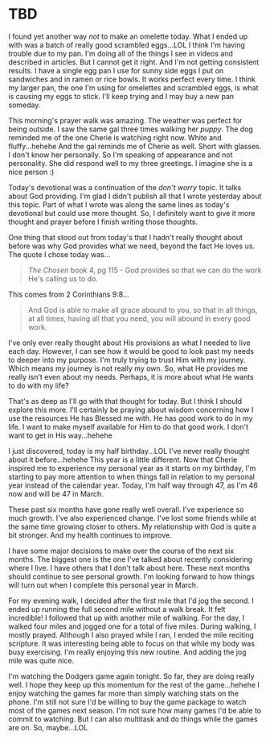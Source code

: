 # TBD

I found yet another way *not* to make an omelette today. What I ended up with was a batch of really good scrambled eggs...LOL I think I'm having trouble due to my pan. I'm doing all of the things I see in videos and described in articles. But I cannot get it right. And I'm not getting consistent results. I have a single egg pan I use for sunny side eggs I put on sandwiches and in ramen or rice bowls. It works perfect every time. I think my larger pan, the one I'm using for omelettes and scrambled eggs, is what is causing my eggs to stick. I'll keep trying and I may buy a new pan someday.

This morning's prayer walk was amazing. The weather was perfect for being outside. I saw the same gal three times walking her *puppy*. The dog reminded me of the one Cherie is watching right now. White and fluffy...hehehe And the gal reminds me of Cherie as well. Short with glasses. I don't know her personally. So I'm speaking of appearance and not personality. She did respond well to my three greetings. I imagine she is a nice person :)

Today's devotional was a continuation of the *don't worry* topic. It talks about God providing. I'm glad I didn't publish all that I wrote yesterday about this topic. Part of what I wrote was along the same lines as today's devotional but could use more thought. So, I definitely want to give it more thought and prayer before I finish writing those thoughts.

One thing that stood out from today's that I hadn't really thought about before was why God provides what we need, beyond the fact He loves us. The quote I chose today was...

>  *The Chosen* book 4, pg 115 - God provides so that we can do the work He's calling us to do.

This comes from 2 Corinthians 9:8...

> And God is able to make all grace abound to you, so that in all things, at all times, having all that you need, you will abound in every good work.

I've only ever really thought about His provisions as what I needed to live each day. However, I can see how it would be good to look past my needs to deeper into my purpose. I'm truly trying to trust Him with my journey. Which means my journey is not really my own. So, what He provides me really isn't even about my needs. Perhaps, it is more about what He wants to do with my life?

That's as deep as I'll go with that thought for today. But I think I should explore this more. I'll certainly be praying about wisdom concerning how I use the resources He has Blessed me with. He has good work to do in my life. I want to make myself available for Him to do that good work. I don't want to get in His way...hehehe

I just discovered, today is my half birthday...LOL I've never really thought about it before...hehehe This year is a little different. Now that Cherie inspired me to experience my personal year as it starts on my birthday, I'm starting to pay more attention to when things fall in relation to my personal year instead of the calendar year. Today, I'm half way through 47, as I'm 46 now and will be 47 in March.

These past six months have gone really well overall. I've experience so much growth. I've also experienced change. I've lost some friends while at the same time growing closer to others. My relationship with God is quite a bit stronger. And my health continues to improve.

I have some major decisions to make over the course of the next six months. The biggest one is the one I've talked about recently considering where I live. I have others that I don't talk about here. These next months should continue to see personal growth. I'm looking forward to how things will turn out when I complete this personal year in March.

For my evening walk, I decided after the first mile that I'd jog the second. I ended up running the full second mile without a walk break. It felt incredible! I followed that up with another mile of walking. For the day, I walked four miles and jogged one for a total of five miles. During walking, I mostly prayed. Although I also prayed while I ran, I ended the mile reciting scripture. It was interesting being able to focus on that while my body was busy exercising. I'm really enjoying this new routine. And adding the jog mile was quite nice.

I'm watching the Dodgers game again tonight. So far, they are doing really well. I hope they keep up this momentum for the rest of the game...hehehe I enjoy watching the games far more than simply watching stats on the phone. I'm still not sure I'd be willing to buy the game package to watch most of the games next season. I'm not sure how many games I'd be able to commit to watching. But I can also multitask and do things while the games are on. So, maybe...LOL

